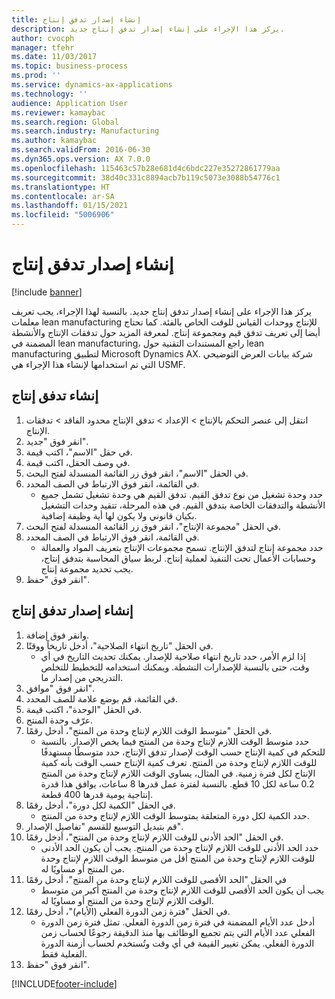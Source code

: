 ```yaml
---
title: إنشاء إصدار تدفق إنتاج
description: يركز هذا الإجراء على إنشاء إصدار تدفق إنتاج جديد.
author: cvocph
manager: tfehr
ms.date: 11/03/2017
ms.topic: business-process
ms.prod: ''
ms.service: dynamics-ax-applications
ms.technology: ''
audience: Application User
ms.reviewer: kamaybac
ms.search.region: Global
ms.search.industry: Manufacturing
ms.author: kamaybac
ms.search.validFrom: 2016-06-30
ms.dyn365.ops.version: AX 7.0.0
ms.openlocfilehash: 115463c57b28e681d4c6bdc227e35272861779aa
ms.sourcegitcommit: 38d40c331c8894acb7b119c5073e3088b54776c1
ms.translationtype: HT
ms.contentlocale: ar-SA
ms.lasthandoff: 01/15/2021
ms.locfileid: "5006906"
---
```

# <a name="create-a-production-flow-version"></a>إنشاء إصدار تدفق إنتاج

[!include [banner](../../includes/banner.md)]

يركز هذا الإجراء على إنشاء إصدار تدفق إنتاج جديد. بالنسبة لهذا الإجراء، يجب تعريف معلمات lean manufacturing للإنتاج ووحدات القياس للوقت الخاص بالفئة. كما تحتاج أيضا إلى تعريف تدفق قيم ومجموعة إنتاج. لمعرفة المزيد حول تدفقات الإنتاج والأنشطة المضمنة في lean manufacturing، راجع المستندات التقنية حول lean manufacturing لتطبيق Microsoft Dynamics AX. شركة بيانات العرض التوضيحي التي تم استخدامها لإنشاء هذا الإجراء هي USMF.


## <a name="create-a-production-flow"></a>إنشاء تدفق إنتاج
1. انتقل إلى عنصر التحكم بالإنتاج > الإعداد > تدفق الإنتاج محدود الفاقد > تدفقات الإنتاج.
2. انقر فوق "جديد".
3. في حقل "الاسم"، اكتب قيمة.
4. في وصف الحقل، اكتب قيمة.
5. في الحقل "الاسم"، انقر فوق زر القائمة المنسدلة لفتح البحث.
6. في القائمة، انقر فوق الارتباط في الصف المحدد.
    * حدد وحدة تشغيل من نوع تدفق القيم. تدفق القيم هي وحدة تشغيل تشمل جميع الأنشطة والتدفقات الخاصة بتدفق القيم. في هذه المرحلة، تتقيد وحدات التشغيل بكيان قانوني ولا يكون لها أية وظيفة إضافية.  
7. في الحقل "مجموعة الإنتاج"، انقر فوق زر القائمة المنسدلة لفتح البحث.
8. في القائمة، انقر فوق الارتباط في الصف المحدد.
    * حدد مجموعة إنتاج لتدفق الإنتاج. تسمح مجموعات الإنتاج بتعريف المواد والعمالة وحسابات الأعمال تحت التنفيذ لعملية إنتاج. لربط سياق المحاسبة بتدفق إنتاج، يجب تحديد مجموعة إنتاج.  
9. انقر فوق "حفظ".

## <a name="create-a-production-flow-version"></a>إنشاء إصدار تدفق إنتاج
1. وانقر فوق إضافة.
2. في الحقل "تاريخ انتهاء الصلاحية"، أدخل تاريخاً ووقتًا.
    * إذا لزم الأمر، حدد تاريخ انتهاء صلاحية للإصدار. يمكنك تحديث التاريخ في أي وقت، حتى بالنسبة للإصدارات النشطة. ويمكنك استخدامه للتخطيط للتخلص التدريجي من إصدار ما.  
3. انقر فوق "موافق".
4. في القائمة، قم بوضع علامة للصف المحدد.
5. في الحقل "الوحدة"، اكتب قيمة.
6. عرّف وحدة المنتج.
7. في الحقل "متوسط الوقت اللازم لإنتاج وحدة من المنتج"، أدخل رقمًا.
    * حدد متوسط الوقت اللازم لإنتاج وحدة من المنتج فيما يخص الإصدار. بالنسبة للتحكم في كمية الإنتاج حسب الوقت لإصدار تدفق الإنتاج، حدد متوسطًا مستهدفًا للوقت اللازم لإنتاج وحدة من المنتج. تعرف كمية الإنتاج حسب الوقت بأنه كمية الإنتاج لكل فترة زمنية. في المثال، يساوي الوقت اللازم لإنتاج وحدة من المنتج 0.2 ساعة لكل 10 قطع. بالنسبة لفترة عمل قدرها 8 ساعات، يوافق هذا قدرة إنتاجية يومية قدرها 400 قطعة.  
8. في الحقل "الكمية لكل دورة"، أدخل رقمًا.
    * حدد الكمية لكل دورة المتعلقة بمتوسط الوقت اللازم لإنتاج وحدة من المنتج.  
9. قم بتبديل التوسيع للقسم "تفاصيل الإصدار".
10. في الحقل "الحد الأدنى للوقت اللازم لإنتاج وحدة من المنتج"، أدخل رقمًا.
    * حدد الحد الأدنى للوقت اللازم لإنتاج وحدة من المنتج. يجب أن يكون الحد الأدنى للوقت اللازم لإنتاج وحدة من المنتج أقل من متوسط الوقت اللازم لإنتاج وحدة من المنتج أو مساويًا له.  
11. في الحقل "الحد الأقصى للوقت اللازم لإنتاج وحدة من المنتج"، أدخل رقمًا
    * يجب أن يكون الحد الأقصى للوقت اللازم لإنتاج وحدة من المنتج أكبر من متوسط الوقت اللازم لإنتاج وحدة من المنتج أو مساويًا له.  
12. في الحقل "فترة زمن الدورة الفعلي (الأيام)"، أدخل رقمًا.
    * أدخل عدد الأيام المضمنة في فترة زمن الدورة الفعلي. تمثل فترة زمن الدورة الفعلي عدد الأيام التي يتم تجميع الوظائف بها منذ الدقيقة رجوعًا لحساب زمن الدورة الفعلي. يمكن تغيير القيمة في أي وقت وتُستخدم لحساب أزمنة الدورة الفعلية فقط.  
13. انقر فوق "حفظ".



[!INCLUDE[footer-include](../../../includes/footer-banner.md)]